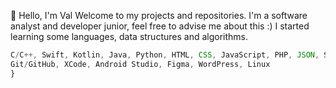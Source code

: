 👋 Hello, I'm Val
Welcome to my projects and repositories.
I'm a software analyst and developer junior, feel free to advise me about this :)
I started learning some languages, data structures and algorithms.
<br/>
```javascript
C/C++, Swift, Kotlin, Java, Python, HTML, CSS, JavaScript, PHP, JSON, SQL,
Git/GitHub, XCode, Android Studio, Figma, WordPress, Linux
}
```
